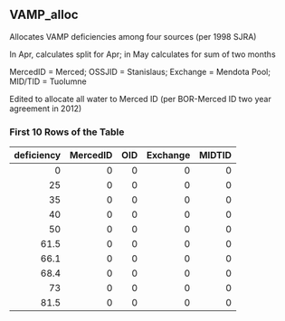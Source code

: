 ## VAMP_alloc
Allocates VAMP deficiencies among four sources (per 1998 SJRA)

In Apr, calculates split for Apr; in May calculates for sum of two months

MercedID = Merced; OSSJID = Stanislaus; Exchange = Mendota Pool; MID/TID = Tuolumne

Edited to allocate all water to Merced ID (per BOR-Merced ID two year agreement in 2012)

### First 10 Rows of the Table
|   deficiency |   MercedID |   OID |   Exchange |   MIDTID |
|-------------:|-----------:|------:|-----------:|---------:|
|          0   |          0 |     0 |          0 |        0 |
|         25   |          0 |     0 |          0 |        0 |
|         35   |          0 |     0 |          0 |        0 |
|         40   |          0 |     0 |          0 |        0 |
|         50   |          0 |     0 |          0 |        0 |
|         61.5 |          0 |     0 |          0 |        0 |
|         66.1 |          0 |     0 |          0 |        0 |
|         68.4 |          0 |     0 |          0 |        0 |
|         73   |          0 |     0 |          0 |        0 |
|         81.5 |          0 |     0 |          0 |        0 |